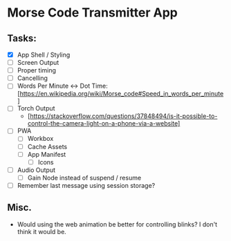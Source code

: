 # Morse Code Transmitter App


## Tasks:
* [x] App Shell / Styling
* [ ] Screen Output
* [ ] Proper timing
* [ ] Cancelling
* [ ] Words Per Minute <-> Dot Time: [https://en.wikipedia.org/wiki/Morse_code#Speed_in_words_per_minute]
* [ ] Torch Output
	* [https://stackoverflow.com/questions/37848494/is-it-possible-to-control-the-camera-light-on-a-phone-via-a-website]
* [ ] PWA
	* [ ] Workbox
	* [ ] Cache Assets
	* [ ] App Manifest
		* [ ] Icons
* [ ] Audio Output
	* [ ] Gain Node instead of suspend / resume

* [ ] Remember last message using session storage?

## Misc.
* Would using the web animation be better for controlling blinks?  I don't think it would be.